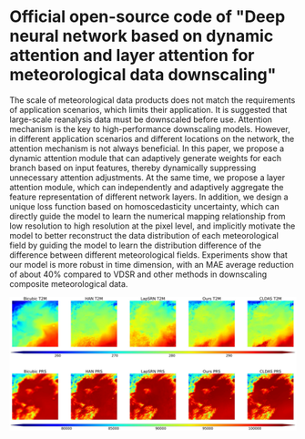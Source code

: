 # Official open-source code of "Deep neural network based on dynamic attention and layer attention for meteorological data downscaling"

The scale of meteorological data products does not match the requirements of application scenarios, which limits their application. It is suggested that large-scale reanalysis data must be downscaled before use. Attention mechanism is the key to high-performance downscaling models. However, in different application scenarios and different locations on the network, the attention mechanism is not always beneficial. In this paper, we propose a dynamic attention module that can adaptively generate weights for each branch based on input features, thereby dynamically suppressing unnecessary attention adjustments. At the same time, we propose a layer attention module, which can independently and adaptively aggregate the feature representation of different network layers. In addition, we design a unique loss function based on homoscedasticity uncertainty, which can directly guide the model to learn the numerical mapping relationship from low resolution to high resolution at the pixel level, and implicitly motivate the model to better reconstruct the data distribution of each meteorological field by guiding the model to learn the distribution difference of the difference between different meteorological fields. Experiments show that our model is more robust in time dimension, with an MAE average reduction of about 40% compared to VDSR and other methods in downscaling composite meteorological data.

![image](https://github.com/HitKarry/SDDN/blob/main/Figure.png?raw=true)
